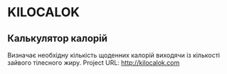 # KILOCALOK
## Калькулятор калорій
Визначає необхідну кількість щоденних калорій виходячи із кількості зайвого тілесного жиру.
Project URL: http://kilocalok.com
